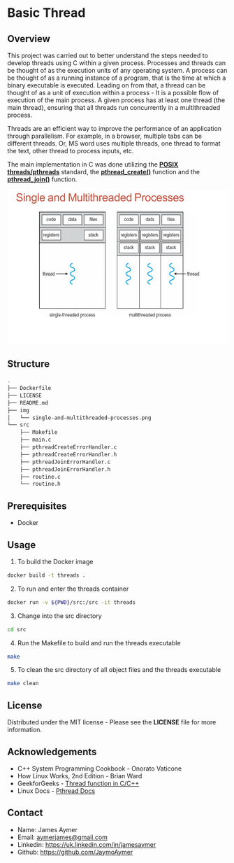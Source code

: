 # Basic Thread

## Overview

This project was carried out to better understand the steps needed to develop threads using C within a given process.
Processes and threads can be thought of as the execution units of any operating system. A process can be thought
of as a running instance of a program, that is the time at which a binary executable is executed. Leading on from that,
a thread can be thought of as a unit of execution within a process - It is a possible flow of execution of the main process.
A given process has at least one thread (the main thread), ensuring that all threads run concurrently in a multithreaded process.

Threads are an efficient way to improve the performance of an application through parallelism. For example, in a browser, multiple
tabs can be different threads. Or, MS word uses multiple threads, one thread to format the text, other thread to process inputs, etc.

The main implementation in C was done utilizing the **[POSIX threads/pthreads](https://en.wikipedia.org/wiki/POSIX_Threads)** standard, the **[pthread_create()](https://linux.die.net/man/3/pthread_create)** function and the
**[pthread_join()](https://linux.die.net/man/3/pthread_join)** function.


![Single & Multithreaded Processes](img/single-and-multithreaded-processes.png)

## Structure

```bash
.
├── Dockerfile
├── LICENSE
├── README.md
├── img
│   └── single-and-multithreaded-processes.png
└── src
    ├── Makefile
    ├── main.c
    ├── pthreadCreateErrorHandler.c
    ├── pthreadCreateErrorHandler.h
    ├── pthreadJoinErrorHandler.c
    ├── pthreadJoinErrorHandler.h
    ├── routine.c
    └── routine.h
```

## Prerequisites

- Docker

## Usage

1. To build the Docker image
```bash
docker build -t threads .
```
2. To run and enter the threads container
```bash
docker run -v ${PWD}/src:/src -it threads
```
3. Change into the src directory
```bash
cd src
```
4. Run the Makefile to build and run the threads executable
```bash
make
```
5. To clean the src directory of all object files and the threads executable
```bash
make clean
```

## License

Distributed under the MIT license - Please see the **LICENSE** file for more information.

## Acknowledgements

- C++ System Programming Cookbook - Onorato Vaticone
- How Linux Works, 2nd Edition - Brian Ward
- GeekforGeeks - [Thread function in C/C++](https://www.geeksforgeeks.org/thread-functions-in-c-c/)
- Linux Docs - [Pthread Docs](https://www.die.net/)

## Contact

- Name: James Aymer
- Email: [aymerjames@gmail.com](mailto:aymerjames@gmail.com)
- Linkedin: https://uk.linkedin.com/in/jamesaymer
- Github: https://github.com/JaymoAymer
